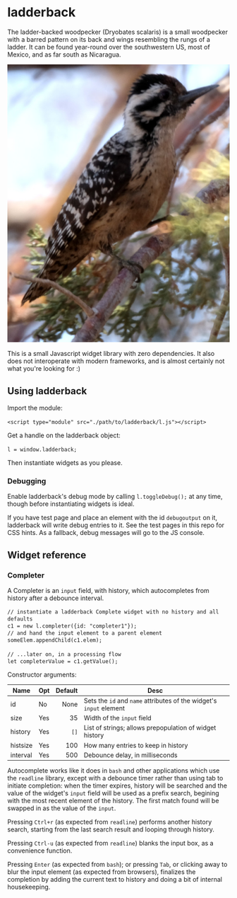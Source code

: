 # ladderback
The ladder-backed woodpecker (Dryobates scalaris) is a small
woodpecker with a barred pattern on its back and wings resembling the
rungs of a ladder. It can be found year-round over the southwestern
US, most of Mexico, and as far south as Nicaragua.

[![Image of a ladderback woodpecker, perched on a juniper twig](ladderback.jpg)](ladderback.jpg)  

This is a small Javascript widget library with zero dependencies. It
also does not interoperate with modern frameworks, and is almost
certainly not what you're looking for :)

## Using ladderback

Import the module:

`<script type="module" src="./path/to/ladderback/l.js"></script>`

Get a handle on the ladderback object:

`l = window.ladderback;`

Then instantiate widgets as you please.

### Debugging

Enable ladderback's debug mode by calling `l.toggleDebug();` at any
time, though before instantiating widgets is ideal.

If you have test page and place an element with the id `debugoutput`
on it, ladderback will write debug entries to it. See the test pages
in this repo for CSS hints. As a fallback, debug messages will go to
the JS console.


## Widget reference

### Completer

A Completer is an `input` field, with history, which autocompletes
from history after a debounce interval.

```
// instantiate a ladderback Complete widget with no history and all defaults
c1 = new l.completer({id: "completer1"});
// and hand the input element to a parent element
someElem.appendChild(c1.elem);

// ...later on, in a processing flow
let completerValue = c1.getValue();
```

Constructor arguments:

| Name     | Opt | Default | Desc                                                                    |
|----------|-----|--------:|-------------------------------------------------------------------------|
| id       | No  | None    | Sets the `id` and `name` attributes of the widget's `input` element     |
| size     | Yes | 35      | Width of the `input` field                                              |
| history  | Yes | `[]`    | List of strings; allows prepopulation of widget history                 |
| histsize | Yes | 100     | How many entries to keep in history                                     |
| interval | Yes | 500     | Debounce delay, in milliseconds                                         |

Autocomplete works like it does in `bash` and other applications which
use the `readline` library, except with a debounce timer rather than
using tab to initiate completion: when the timer expires, history will
be searched and the value of the widget's `input` field will be used
as a prefix search, begining with the most recent element of the
history. The first match found will be swapped in as the value of the
`input`.

Pressing `Ctrl+r` (as expected from `readline`) performs another
history search, starting from the last search result and looping
through history.

Pressing `Ctrl-u` (as expected from `readline`) blanks the input box,
as a convenience function.

Pressing `Enter` (as expected from `bash`); or pressing `Tab`, or clicking
away to blur the input element (as expected from browsers), finalizes the
completion by adding the current text to history and doing a bit of
internal housekeeping.
